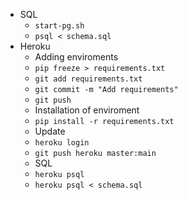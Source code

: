 
* SQL
  * ```start-pg.sh```
  * ```psql < schema.sql```
* Heroku
  *  Adding enviroments
    *  ```pip freeze > requirements.txt```
    *  ```git add requirements.txt```
    *  ```git commit -m "Add requirements"```
    *  ```git push```
  *  Installation of enviroment
    *  ```pip install -r requirements.txt```
  *  Update
    *  ```heroku login```
    *  ```git push heroku master:main```
  *  SQL
    *  ```heroku psql```
    *  ```heroku psql < schema.sql```
